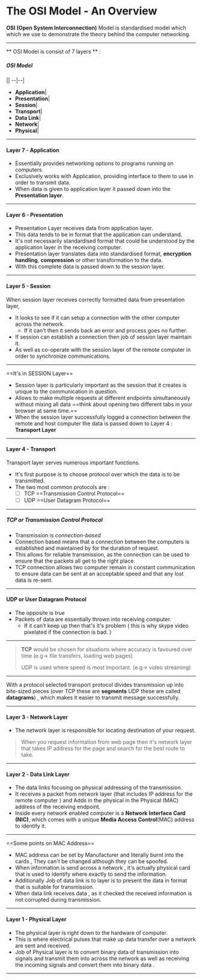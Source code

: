 # The OSI Model - An Overview

**OSI (Open System Interconnection)**  Model is standardised model which which we use to demonstrate the theory behind the computer networking.

---
** OSI Model is consist of 7 layers ** :
##### OSI Model

||
--|--|
- **Application**|
- **Presentation**|
- **Session**|
- **Transport**|
- **Data Link**| 
- **Network**|
- **Physical**|
---
#### Layer 7 - Application
- Essentially provides networking options to programs running on computers 
- Exclusively works with Application, providing interface to them to use in order to transmit data.
- When data is given to application layer it passed down into the **Presentation layer**.
---
#### Layer 6 - Presentation 
- Presentation Layer receives data from application layer.
- This data tends to be in format that the application  can understand.
- It's not necessarily standardised format that could be understood by the application layer in the receiving computer.
- Presentation layer translates data into standardised format, **encryption handling**, **compression** or other transformation to the data. 
- With this complete data is passed down to the session layer.
---
#### Layer 5 - Session
When session layer receives correctly formatted data from presentation layer,
- It looks to see if it can setup a connection  with the other computer across the network.
	- If it can't then it sends back an error and process goes no further.
-  If session can establish a connection then job of session layer maintain it.
-  As well as co-operate with the session layer of the remote computer in order to synchronize communications.

--- 
==It's in SESSION Layer== 
- Session layer is particularly important as the session that it creates is unique to the communication in question. 
- Allows to make multiple requests at different endpoints simultaneously without mixing all data ==think about opening two different tabs in your browser at same time.==  
- When the session layer successfully logged a connection between the remote and host computer the data is passed down to Layer 4 : **Transport Layer**
---
#### Layer 4 - Transport 
Transport layer serves numerous important functions.
- It's first purpose is to choose protocol over which the data is to be transmitted.
- The two most common protocols are :
	- [ ] TCP ==Transmission Control Protocol== 
	- [ ] UDP  ==User Datagram Protocol==
---
##### TCP or Transmission Control Protocol
- Transmission is *connection-based* 
- Connection based means that a connection between the computers is established and maintained by for the duration of request.  
- This allows for reliable transmission, as the connection can be used to ensure that the packets all get to the right  place. 
- TCP connection allows two computer remain in constant communication to ensure data can be sent at an acceptable speed and that any lost data is re-sent.
---
#### UDP or User Datagram Protocol
- The opposite is *true*
- Packets of data are essentially thrown into receiving computer.
	- If it can't keep up then that's it's problem ( this is why skype video pixelated if the connection is bad. )
---
> **TCP** would be chosen  for situations where accuracy is favoured over time (e.g-> file transfers, loading web pages)
> 
> UDP is used where speed is most important. (e.g-> video streaming)
---

With a protocol selected  transport protocol divides transmission up into bite-sized pieces (over TCP these are **segments** UDP these are called **datagrams**) , which makes it easier  to transmit message successfully.

---

#### Layer 3 - Network Layer
-  The network layer is responsible for locating destination of your request.
> When you request information from web page then it's network layer that takes IP address for the page and search for the best route to take.
---
#### Layer 2 - Data Link Layer
- The data links focusing on physical addressing of the transmission.
-  It receives a packet from  network layer (that includes IP address for the remote computer )  and Adds in the physical in the Physical (MAC) address of the receiving endpoint. 
-  Inside every network enabled computer is a **Network Interface Card (NIC)**, which comes with a unique **Media Access Control**(MAC) address to identify it.
---
==Some points on MAC Address==
-  MAC address can be set by Manufacturer and literally burnt into the cards , They can't be changed although they can be spoofed.
-  When information is send across a network , it's actually physical card that is used to identify where exactly  to send the information.
-  Additionally Job of data link is to layer is to present the data in format that is suitable for transmission.
-  When data link receives data , as it checked the received information is not corrupted during transmission.
---

#### Layer 1 - Physical Layer
- The physical layer is right down to the hardware of computer.
- This is where electrical pulses that make up data transfer over a network are sent and received. 
- Job of Physical layer is to convert binary data of transmission into signals and transmit them into across the network as well as receiving the incoming signals and convert them into binary data .
---




























